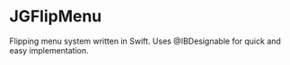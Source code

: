 JGFlipMenu
==========

Flipping menu system written in Swift. Uses @IBDesignable for quick and easy implementation. 
